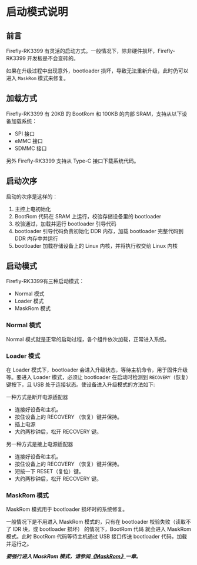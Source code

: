 # 启动模式说明

## 前言

Firefly-RK3399 有灵活的启动方式。一般情况下，除非硬件损坏，Firefly-RK3399 开发板是不会变砖的。

如果在升级过程中出现意外，bootloader 损坏，导致无法重新升级，此时仍可以进入 `MaskRom` 模式来修复。

## 加载方式

Firefly-RK3399 有 20KB 的 BootRom 和 100KB 的内部 SRAM，支持从以下设备加载系统：

* SPI 接口
* eMMC 接口
* SDMMC 接口

另外 Firefly-RK3399 支持从 Type-C 接口下载系统代码。

## 启动次序

启动的次序是这样的：

1. 主控上电初始化
2. BootRom 代码在 SRAM 上运行，校验存储设备里的 bootloader
3. 校验通过，加载并运行 bootloader 引导代码
4. bootloader 引导代码负责初始化 DDR 内存，加载 bootloader 完整代码到 DDR 内存中并运行
5. bootloader 加载存储设备上的 Linux 内核，并将执行权交给 Linux 内核

## 启动模式

Firefly-RK3399有三种启动模式：

* Normal 模式
* Loader 模式
* MaskRom 模式

### Normal 模式

Normal 模式就是正常的启动过程，各个组件依次加载，正常进入系统。

### Loader 模式

在 Loader 模式下，bootloader 会进入升级状态，等待主机命令，用于固件升级等。要进入 Loader 模式，必须让 bootloader 在启动时检测到 `RECOVERY`（恢复）键按下，且 USB 处于连接状态。使设备进入升级模式的方法如下:

一种方式是断开电源适配器

* 连接好设备和主机。
* 按住设备上的 RECOVERY （恢复）键并保持。
* 插上电源
* 大约两秒钟后，松开 RECOVERY 键。

另一种方式是接上电源适配器

* 连接好设备和主机。
* 按住设备上的 RECOVERY （恢复）键并保持。
* 短按一下 RESET（复位）键。
* 大约两秒钟后，松开 RECOVERY 键。

### MaskRom 模式

MaskRom 模式用于 bootloader 损坏时的系统修复。

一般情况下是不用进入 MaskRom 模式的，只有在 bootloader 校验失败（读取不了 IDR 块，或 bootloader 损坏） 的情况下，BootRom 代码 就会进入 MaskRom 模式。此时 BootRom 代码等待主机通过 USB 接口传送 bootloader 代码，加载并运行之。

***要强行进入 MaskRom 模式，请参阅[《MaskRom》](maskrom_mode.html)一章。***